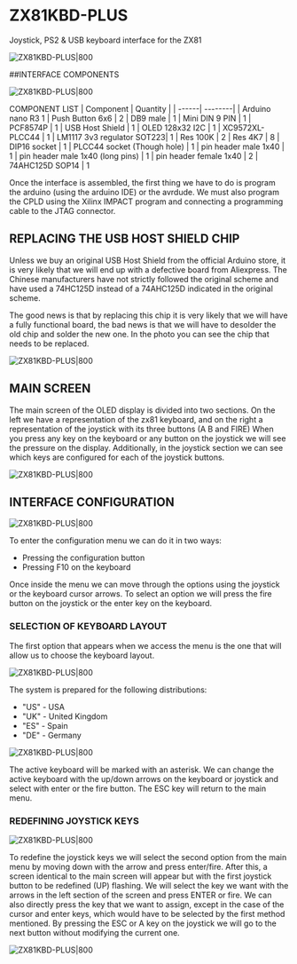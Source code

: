# ZX81KBD-PLUS
 Joystick, PS2 & USB keyboard interface for the ZX81
 
 ![ZX81KBD-PLUS|800](Images/interface.jpg)
 
 ##INTERFACE COMPONENTS
 
 ![ZX81KBD-PLUS|800](Images/partes.jpg)

 
 COMPONENT LIST
 |  Component |  Quantity |
 | ------| --------| 
 | Arduino nano R3	1
 | Push Button 6x6 | 2
 | DB9 male	| 1
 | Mini DIN	9 PIN | 1
 | PCF8574P	| 1
 | USB Host Shield	| 1
 | OLED 128x32 I2C	| 1
 | XC9572XL-PLCC44	| 1
 | LM1117 3v3 regulator SOT223| 1
 | Res 100K	| 2
 | Res 4K7	| 8
 | DIP16 socket	| 1
 | PLCC44 socket (Though hole)	| 1
 | pin header male 1x40 | 1
 | pin header male 1x40 (long pins)	| 1
 | pin header female 1x40	| 2
 | 74AHC125D SOP14	| 1
 
Once the interface is assembled, the first thing we have to do is program the arduino (using the arduino IDE) or the avrdude.
We must also program the CPLD using the Xilinx IMPACT program and connecting a programming cable to the JTAG connector.

## REPLACING THE USB HOST SHIELD CHIP
Unless we buy an original USB Host Shield from the official Arduino store, it is very likely that we will end up with a defective board from Aliexpress. The Chinese manufacturers have not strictly followed the original scheme and have used a 74HC125D instead of a 74AHC125D indicated in the original scheme.

The good news is that by replacing this chip it is very likely that we will have a fully functional board, the bad news is that we will have to desolder the old chip and solder the new one.
In the photo you can see the chip that needs to be replaced.


 ![ZX81KBD-PLUS|800](Images/chip.jpg)
 

## MAIN SCREEN

The main screen of the OLED display is divided into two sections.
On the left we have a representation of the zx81 keyboard, and on the right a representation of the joystick with its three buttons (A B and FIRE)
When you press any key on the keyboard or any button on the joystick we will see the pressure on the display.
Additionally, in the joystick section we can see which keys are configured for each of the joystick buttons.

![ZX81KBD-PLUS|800](Images/display0.jpg)

## INTERFACE CONFIGURATION

![ZX81KBD-PLUS|800](Images/button.jpg)

To enter the configuration menu we can do it in two ways:
- Pressing the configuration button
- Pressing F10 on the keyboard

Once inside the menu we can move through the options using the joystick or the keyboard cursor arrows. 
To select an option we will press the fire button on the joystick or the enter key on the keyboard.

### SELECTION OF KEYBOARD LAYOUT

The first option that appears when we access the menu is the one that will allow us to choose the keyboard layout.

![ZX81KBD-PLUS|800](Images/display4.jpg)

The system is prepared for the following distributions:
- "US" - USA
- "UK" - United Kingdom
- "ES" - Spain
- "DE" - Germany

![ZX81KBD-PLUS|800](Images/display3.jpg)

The active keyboard will be marked with an asterisk.
We can change the active keyboard with the up/down arrows on the keyboard or joystick and select with enter or the fire button.
The ESC key will return to the main menu.

### REDEFINING JOYSTICK KEYS

![ZX81KBD-PLUS|800](Images/display2.jpg)

To redefine the joystick keys we will select the second option from the main menu by moving down with the arrow and press enter/fire.
After this, a screen identical to the main screen will appear but with the first joystick button to be redefined (UP) flashing.
We will select the key we want with the arrows in the left section of the screen and press ENTER or fire.
We can also directly press the key that we want to assign, except in the case of the cursor and enter keys, which would have to be selected by the first method mentioned.
By pressing the ESC or A key on the joystick we will go to the next button without modifying the current one.

![ZX81KBD-PLUS|800](Images/display1.jpg)

